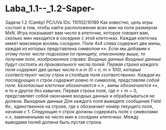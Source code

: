 # Laba_1.1--_1.2-Saper-
Задача 1.2 (Сапёр) РС/UVa IDs: 110102/10189 Как известно, цель игры состоит в том, чтобы найти расположение всех мин на поле размером MxN. Игра показывает вам число в клеточке, которое говорит вам, сколько мин находится в соседних с этой клеточках. Каждая клеточка имеет максимум восемь соседних. Поле 4x4 слева содержит две мины, каждая из которых представлена символом «*». Если мы добавим к этому полю числа-подсказки по принципу, описанному выше, то получим поле, изображенное справа:    Входные данные Входные данные будут состоять из произвольного числа полей. Первая строка каждого поля содержит два целых числа n и m (0 &lt; n, m ≤ 100), которые соответствуют числу строк и столбцов поля соответственно. Каждая из последующих n строк содержит ровно m символов, представляя собой поле. Безопасные клеточки обозначаются «.» , мины обозначаются «*», и то и другое без кавычек. Первая строка поля, где n = m = 0, представляет собой окончание входных данных и обрабатываться не должна.  Выходные данные Для каждого поля выведите сообщение Field #x:, единственное на строке, где х обозначает номер текущего поля, начиная с 1. Следующие n строк должны содержать поле с символами «.», замененными на число мин в соседних клеточках. Между выводами полей должна быть пустая строка.
